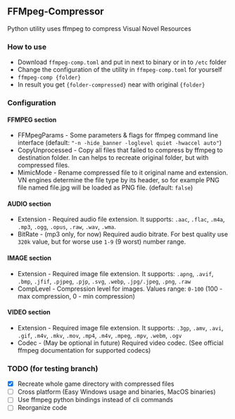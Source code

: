 ## FFMpeg-Compressor
Python utility uses ffmpeg to compress Visual Novel Resources

### How to use
* Download `ffmpeg-comp.toml` and put in next to binary or in to `/etc` folder
* Change the configuration of the utility in `ffmpeg-comp.toml` for yourself
* `ffmpeg-comp {folder}`
* In result you get `{folder-compressed}` near with original `{folder}`

### Configuration
#### FFMPEG section
* FFMpegParams - Some parameters & flags for ffmpeg command line interface (default: `"-n -hide_banner -loglevel quiet -hwaccel auto"`)
* CopyUnprocessed - Copy all files that failed to compress by ffmpeg to destination folder. In can helps to recreate original folder, but with compressed files.
* MimicMode - Rename compressed file to it original name and extension. VN engines determine the file type by its header, so for example PNG file named file.jpg will be loaded as PNG file. (default: `false`)

#### AUDIO section
* Extension - Required audio file extension. It supports: `.aac`, `.flac`, `.m4a`, `.mp3`, `.ogg`, `.opus`, `.raw`, `.wav`, `.wma`.
* BitRate - (mp3 only, for now) Required audio bitrate. For best quality use `320k` value, but for worse use `1-9` (9 worst) number range.

#### IMAGE section
* Extension - Required image file extension. It supports: `.apng`, `.avif`, `.bmp`, `.jfif`, `.pjpeg`, `.pjp`, `.svg`, `.webp`, `.jpg/.jpeg`, `.png`, `.raw`
* CompLevel - Compression level for images. Values range: `0-100` (100 - max compression, 0 - min compression)

#### VIDEO section
* Extension - Required image file extension. It supports: `.3gp`, `.amv`, `.avi`, `.gif`, `.m4v`, `.mkv`, `.mov`, `.mp4`, `.m4v`, `.mpeg`, `.mpv`, `.webm`, `.ogv`
* Codec - (May be optional in future) Required video codec. (See official ffmpeg documentation for supported codecs) 

### TODO (for testing branch)
* [x] Recreate whole game directory with compressed files
* [ ] Cross platform (Easy Windows usage and binaries, MacOS binaries)
* [ ] Use ffmpeg python bindings instead of cli commands
* [ ] Reorganize code